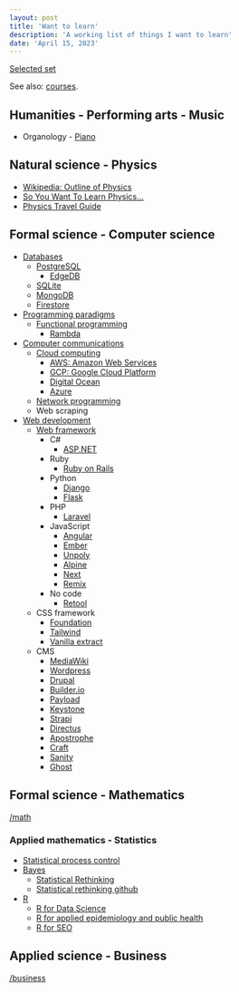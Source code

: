 ```yaml
---
layout: post
title: 'Want to learn'
description: 'A working list of things I want to learn'
date: 'April 15, 2023'
---
```


[Selected set](/autodidact/#selected-set)

See also: [courses](/courses).

## Humanities - Performing arts - Music

- Organology - [Piano](https://en.wikipedia.org/wiki/Piano)

## Natural science - Physics

- [Wikipedia: Outline of Physics](https://en.wikipedia.org/wiki/Outline_of_physics)
- [So You Want To Learn Physics...](https://www.susanjfowler.com/blog/2016/8/13/so-you-want-to-learn-physics)
- [Physics Travel Guide](https://physicstravelguide.com/)

## Formal science - Computer science

- [Databases](https://en.wikipedia.org/wiki/Outline_of_databases)
    - [PostgreSQL](https://www.postgresql.org/)
        - [EdgeDB](https://www.edgedb.com/)
    - [SQLite](https://sqlite.org/index.html)
    - [MongoDB](https://github.com/mongodb/mongo)
    - [Firestore](https://firebase.google.com/docs/firestore)
- [Programming paradigms](https://en.wikipedia.org/wiki/Programming_paradigm)
    - [Functional programming](/fp)
        - [Rambda](https://ramdajs.com/)
- [Computer communications](https://en.wikipedia.org/wiki/Computer_network)
    - [Cloud computing](https://en.wikipedia.org/wiki/Cloud_computing)
        - [AWS: Amazon Web Services](https://aws.amazon.com/)
        - [GCP: Google Cloud Platform](https://cloud.google.com/)
        - [Digital Ocean](https://www.digitalocean.com/)
        - [Azure](https://azure.microsoft.com/en-us)
    - [Network programming](https://beej.us/guide/bgnet/)
    - Web scraping
- [Web development](https://en.wikipedia.org/wiki/Outline_of_web_design_and_web_development)
    - [Web framework](https://en.wikipedia.org/wiki/Web_framework)
        - C#
            - [ASP.NET](https://dotnet.microsoft.com/en-us/apps/aspnet)
        - Ruby
            - [Ruby on Rails](https://rubyonrails.org/)
        - Python
            - [Django](https://www.djangoproject.com/)
            - [Flask](https://flask.palletsprojects.com/)
        - PHP
            - [Laravel](https://laravel.com/)
        - JavaScript
            - [Angular](https://angular.io/)
            - [Ember](https://emberjs.com/)
            - [Unpoly](https://unpoly.com/)
            - [Alpine](https://alpinejs.dev/)
            - [Next](https://nextjs.org/)
            - [Remix](https://remix.run/)
        - No code
            - [Retool](https://retool.com/)
    - CSS framework
        - [Foundation](https://get.foundation/)
        - [Tailwind](https://tailwindcss.com/)
        - [Vanilla extract](https://vanilla-extract.style/)
    - CMS
        - [MediaWiki](https://www.mediawiki.org/wiki/MediaWiki)
        - [Wordpress](https://wordpress.org/)
        - [Drupal](https://www.drupal.org/)
        - [Builder.io](https://builder.io/)
        - [Payload](https://payloadcms.com/)
        - [Keystone](https://keystonejs.com/)
        - [Strapi](https://strapi.io/)
        - [Directus](https://directus.io/)
        - [Apostrophe](https://apostrophecms.com/)
        - [Craft](https://craftcms.com/)
        - [Sanity](https://www.sanity.io/)
        - [Ghost](https://ghost.org/)



## Formal science - Mathematics

[/math](/math)

### Applied mathematics - Statistics

- [Statistical process control](https://en.wikipedia.org/wiki/Statistical_process_control)
- [Bayes](https://www.lesswrong.com/tag/bayes-theorem)
    - [Statistical Rethinking](https://xcelab.net/rm/statistical-rethinking/)
    - [Statistical rethinking github](https://github.com/rmcelreath/stat_rethinking_2022)
- [R](https://www.r-project.org/about.html)
    - [R for Data Science](https://r4ds.had.co.nz/introduction.html)
    - [R for applied epidemiology and public health](https://epirhandbook.com/)
    - [R for SEO](https://www.rforseo.com/)

## Applied science - Business

[/business](/business)
